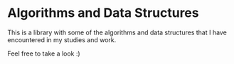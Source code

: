 # Algorithms and Data Structures
This is a library with some of the algorithms and data structures that I have encountered in my studies and work. 

Feel free to take a look :)

